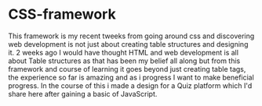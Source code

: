 # CSS-framework
This framework is my recent tweeks from going around css and discovering web development is not just about creating table structures and designing it. 
2 weeks ago I would have thought HTML and web development is all about Table structures as that has been my belief all along but from this framework and course of learning it goes beyond just creating <tr> table tags, the experience so far is amazing and as i progress I want to make beneficial progress.
In the course of this i made a design for a Quiz platform which I'd share here after gaining a basic of JavaScript.
